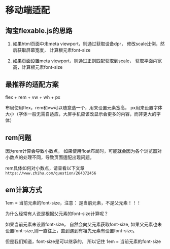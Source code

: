 # 移动端适配

## 淘宝flexable.js的思路

1. 如果html页面中未meta viewport，则通过获取设备dpr， 修改scale比例，然后获取屏幕宽度， 计算根元素font-size

2. 如果页面设置meta viewport，则通过正则匹配获取到scale， 获取平面内宽高，计算根元素font-size

## 最推荐的适配方案

flex + rem + vw + wh + px

布局使用flex，rem和vw可以随意选一个，用来设置元素宽高， px用来设置字体大小（字体一般无需自适应，大屏手机应该改显示会更多的内容，而非更大的字体）

## rem问题

因为rem计算会导致小数点， 如果使用float布局时，可能就会因为各个浏览器对小数点的处理不同，导致页面适配出现问题。

rem具体如何对小数点，请查看以下文章 `https://www.zhihu.com/question/264372456`

## em计算方式

1em = 当前元素的font-size，注意： 是当前元素，不是父元素！！！

为什么经常有人说是根据父元素的font-size计算呢？

如果当前元素未设置font-size， 自然会向父元素获取font-size, 如果父元素也未设置font-size,则一直往上，直到遇到有祖先元素有设置font-size。

但是我们知道，font-size是可以继承的， 所以记住 1em = 当前元素的font-size
    